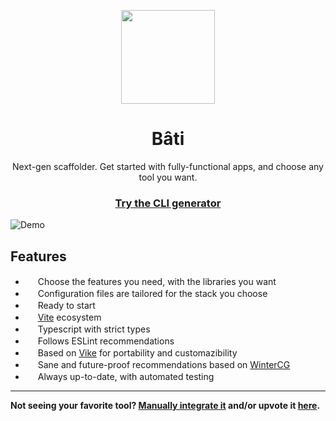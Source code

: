 <p align="center">
<img src="https://raw.githubusercontent.com/batijs/bati/main/website/assets/logo.svg" height="150">
</p>

<h1 align="center">
Bâti
</h1>
<p align="center">
Next-gen scaffolder. Get started with fully-functional apps, and choose any tool you want.
<p>

<h3 align="center"><a href="https://batijs.dev">Try the CLI generator</a></h3>

![Demo](doc/demo.gif)

## Features
- <img src="https://api.iconify.design/fluent-emoji-flat:shopping-cart.svg?color=%23888888" width=16 height=16></img> Choose the features you need, with the libraries you want
- <img src="https://api.iconify.design/fluent-emoji-flat:card-file-box.svg?color=%23888888" width=16 height=16></img> Configuration files are tailored for the stack you choose
- <img src="https://api.iconify.design/fluent-emoji-flat:house.svg?color=%23888888" width=16 height=16></img> Ready to start
- <img src="https://api.iconify.design/logos:vitejs.svg?color=%23888888" width=16 height=16></img> [Vite](https://vitejs.dev) ecosystem
- <img src="https://api.iconify.design/logos:typescript-icon.svg?color=%23888888" width=16 height=16></img> Typescript with strict types
- <img src="https://api.iconify.design/logos:eslint.svg?color=%23888888" width=16 height=16></img> Follows ESLint recommendations
- <img src="https://vike.dev/icons/vike-square-gradient.svg" width=16 height=16></img> Based on [Vike](https://vike.dev) for portability and customazibility
- <img src="https://wintercg.org/static/logo.svg" width=16 height=16></img> Sane and future-proof recommendations based on [WinterCG](https://wintercg.org)
- <img src="https://api.iconify.design/fluent-emoji-flat:green-circle.svg?color=%23888888" width=16 height=16></img> Always up-to-date, with automated testing

<hr>

**Not seeing your favorite tool? [Manually integrate it](https://vike.dev/integration) and/or upvote it [here](https://github.com/batijs/bati/discussions/categories/integration-request).**
